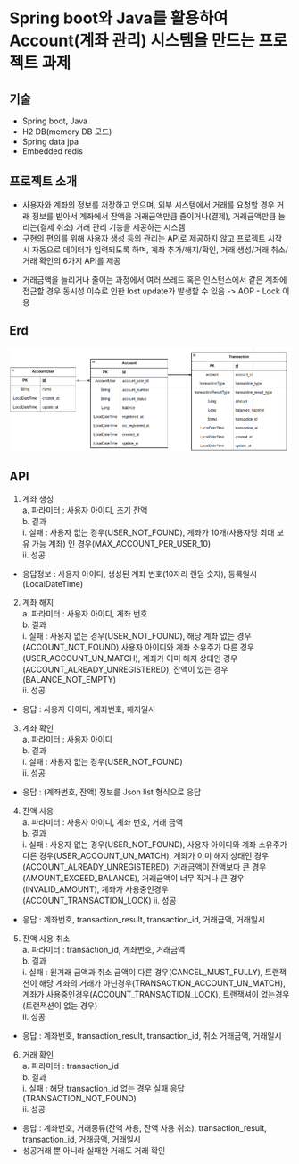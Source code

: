 # Spring boot와 Java를 활용하여 Account(계좌 관리) 시스템을 만드는 프로젝트 과제

## 기술
- Spring boot, Java
- H2 DB(memory DB 모드)
- Spring data jpa
- Embedded redis

## 프로젝트 소개
- 사용자와 계좌의 정보를 저장하고 있으며, 외부 시스템에서 거래를 요청할 경우 거래 정보를 받아서 계좌에서 잔액을 거래금액만큼 줄이거나(결제), 거래금액만큼 늘리는(결제 취소) 거래 관리 기능을 제공하는 시스템
- 구현의 편의를 위해 사용자 생성 등의 관리는 API로 제공하지 않고 프로젝트 시작 시 자동으로 데이터가 입력되도록 하며, 계좌 추가/해지/확인, 거래 생성/거래 취소/거래 확인의 6가지 API를 제공  
* 거래금액을 늘리거나 줄이는 과정에서 여러 쓰레드 혹은 인스턴스에서 같은 계좌에 접근할 경우 동시성 이슈로 인한 lost update가 발생할 수 있음 -> AOP - Lock 이용

## Erd
![erd.png](./erd.png)

## API
1) 계좌 생성  
a. 파라미터 : 사용자 아이디, 초기 잔액  
b. 결과  
i. 실패 : 사용자 없는 경우(USER_NOT_FOUND), 계좌가 10개(사용자당 최대 보유 가능 계좌) 인 경우(MAX_ACCOUNT_PER_USER_10)   
ii. 성공  
- 응답정보 : 사용자 아이디, 생성된 계좌 번호(10자리 랜덤 숫자), 등록일시(LocalDateTime)  
    
2) 계좌 해지  
a. 파라미터 : 사용자 아이디, 계좌 번호  
b. 결과  
i. 실패 : 사용자 없는 경우(USER_NOT_FOUND), 해당 계좌 없는 경우(ACCOUNT_NOT_FOUND),사용자 아이디와 계좌 소유주가 다른 경우(USER_ACCOUNT_UN_MATCH), 계좌가 이미 해지 상태인 경우(ACCOUNT_ALREADY_UNREGISTERED), 잔액이 있는 경우(BALANCE_NOT_EMPTY)  
ii. 성공  
- 응답 : 사용자 아이디, 계좌번호, 해지일시  
3) 계좌 확인  
a. 파라미터 : 사용자 아이디  
b. 결과  
i. 실패 : 사용자 없는 경우(USER_NOT_FOUND)  
ii. 성공  
- 응답 : (계좌번호, 잔액) 정보를 Json list 형식으로 응답  
4) 잔액 사용  
a. 파라미터 : 사용자 아이디, 계좌 번호, 거래 금액  
b. 결과  
i. 실패 : 사용자 없는 경우(USER_NOT_FOUND), 사용자 아이디와 계좌 소유주가 다른 경우(USER_ACCOUNT_UN_MATCH), 계좌가 이미 해지 상태인 경우(ACCOUNT_ALREADY_UNREGISTERED), 거래금액이 잔액보다 큰 경우(AMOUNT_EXCEED_BALANCE), 거래금액이 너무 작거나 큰 경우 (INVALID_AMOUNT), 계좌가 사용중인경우(ACCOUNT_TRANSACTION_LOCK)
ii. 성공  
- 응답 : 계좌번호, transaction_result, transaction_id, 거래금액, 거래일시  
5) 잔액 사용 취소  
a. 파라미터 : transaction_id, 계좌번호, 거래금액  
b. 결과  
i. 실패 : 원거래 금액과 취소 금액이 다른 경우(CANCEL_MUST_FULLY), 트랜잭션이 해당 계좌의 거래가 아닌경우(TRANSACTION_ACCOUNT_UN_MATCH), 계좌가 사용중인경우(ACCOUNT_TRANSACTION_LOCK), 트랜잭셔이 없는경우(트랜잭션이 없는 경우)  
ii. 성공  
- 응답 : 계좌번호, transaction_result, transaction_id, 취소 거래금액, 거래일시  
6) 거래 확인  
a. 파라미터 : transaction_id  
b. 결과  
i. 실패 : 해당 transaction_id 없는 경우 실패 응답(TRANSACTION_NOT_FOUND)  
ii. 성공  
- 응답 : 계좌번호, 거래종류(잔액 사용, 잔액 사용 취소), transaction_result, transaction_id, 거래금액, 거래일시  
- 성공거래 뿐 아니라 실패한 거래도 거래 확인  

